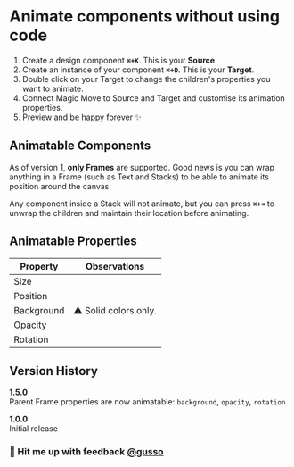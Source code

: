 # Animate components without using code

1. Create a design component **`⌘+K`**. This is your **Source**.
2. Create an instance of your component **`⌘+D`**. This is your **Target**.
3. Double click on your Target to change the children's properties you want to animate.
4. Connect Magic Move to Source and Target and customise its animation properties.
5. Preview and be happy forever ✨

## Animatable Components

As of version 1, **only Frames** are supported. Good news is you can wrap anything in a Frame (such as Text and Stacks) to be able to animate its position around the canvas.

Any component inside a Stack will not animate, but you can press **`⌘+⌫`** to unwrap the children and maintain their location before animating.

## Animatable Properties

| Property   | Observations          |
| ---------- | --------------------- |
| Size       |                       |
| Position   |                       |
| Background | ⚠️ Solid colors only. |
| Opacity    |                       |
| Rotation   |                       |

## Version History

**1.5.0**  
Parent Frame properties are now animatable: `background`, `opacity`, `rotation`

**1.0.0**  
Initial release

### 💬 Hit me up with feedback [@gusso](https://twitter.com/gusso)
